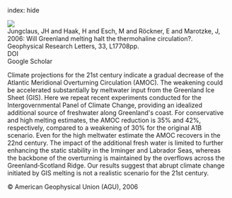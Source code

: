 index: hide

<div class="Citation">
    <div class="Citation-thumb CitationThumb-linked"  data-href="https://doi.org/10.1029/2006gl026815">
      <img src="https://static.claimspace.cloud/climate-study-static/refs/thumbs/12/Jungclaus_et_al_2006-thumb.png" />
    </div>

  <div class="Citation-body">
    <div class="Citation-text">Jungclaus, JH and Haak, H and Esch, M and Röckner, E and Marotzke, J, 2006: Will Greenland melting halt the thermohaline circulation?. <span class="Article-journal">Geophysical Research Letters, </span><span class="Article-volume">33, </span>L17708pp.</div>
    <div class="Citation-links">
      <div class="CitationLink" data-href="https://doi.org/10.1029/2006gl026815">
        <div class="CitationLink-icon CitationLink-Doi"></div>
        <div class="CitationLink-text">DOI</div>
      </div>
      <div class="CitationLink" data-href="https://scholar.google.com/scholar?q=10.1029/2006gl026815">
        <div class="CitationLink-icon CitationLink-Scholar"></div>
        <div class="CitationLink-text">Google Scholar</div>
      </div>
    </div>
  </div>
</div>

Climate projections for the 21st century indicate a gradual decrease of the Atlantic Meridional Overturning Circulation (AMOC). The weakening could be accelerated substantially by meltwater input from the Greenland Ice Sheet (GIS). Here we repeat recent experiments conducted for the Intergovernmental Panel of Climate Change, providing an idealized additional source of freshwater along Greenland's coast. For conservative and high melting estimates, the AMOC reduction is 35% and 42%, respectively, compared to a weakening of 30% for the original A1B scenario. Even for the high meltwater estimate the AMOC recovers in the 22nd century. The impact of the additional fresh water is limited to further enhancing the static stability in the Irminger and Labrador Seas, whereas the backbone of the overturning is maintained by the overflows across the Greenland‐Scotland Ridge. Our results suggest that abrupt climate change initiated by GIS melting is not a realistic scenario for the 21st century.

<div class="Citation-copy">
&copy; American Geophysical Union (AGU), 2006
</div>